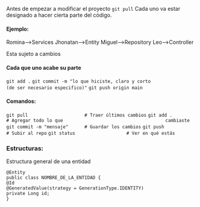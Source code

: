 Antes de empezar a modificar el proyecto
`git pull`
Cada uno va estar designado a hacer cierta parte del código.
#### Ejemplo:
Romina-->Services
Jhonatan-->Entity
Miguel-->Repository
Leo-->Controller

Esta sujeto a cambios

#### Cada que uno acabe su parte

`git add .`
`git commit -m "lo que hiciste, claro y corto                            (de ser necesario especifico)"`
`git push origin main `


#### Comandos:
`git pull                     # Traer últimos cambios`
`git add .                    # Agregar todo lo que                                      cambiaste`
`git commit -m "mensaje"      # Guardar los cambios`
`git push                     # Subir al repo`
`git status                   # Ver en qué estás`



### Estructuras:
Estructura general de una entidad

`@Entity`  
`public class NOMBRE_DE_LA_ENTIDAD {`  
`@Id`  
`@GeneratedValue(strategy = GenerationType.IDENTITY)`  
`private Long id;`  
`}`